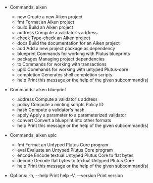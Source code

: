 - Commands: aiken
    + new         Create a new Aiken project
    + fmt         Format an Aiken project
    + build       Build an Aiken project
    + address     Compute a validator's address
    + check       Type-check an Aiken project
    + docs        Build the documentation for an Aiken project
    + add         Add a new project package as dependency
    + blueprint   Commands for working with Plutus blueprints
    + packages    Managing project dependencies
    + tx          Commands for working with transactions
    + uplc        Commands for working with untyped Plutus-core
    + completion  Generates shell completion scripts
    + help        Print this message or the help of the given subcommand(s)

- Commands: aiken blueprint
    + address  Compute a validator's address
    + policy   Compute a minting scripts Policy ID
    + hash     Compute a validator's hash
    + apply    Apply a parameter to a parameterized validator
    + convert  Convert a blueprint into other formats
    + help     Print this message or the help of the given subcommand(s)

- Commands: aiken uplc
    + fmt     Format an Untyped Plutus Core program
    + eval    Evaluate an Untyped Plutus Core program
    + encode  Encode textual Untyped Plutus Core to flat bytes
    + decode  Decode flat bytes to textual Untyped Plutus Core
    + help    Print this message or the help of the given subcommand(s)

- Options:
    -h,         --help     Print help
    -V,         --version  Print version